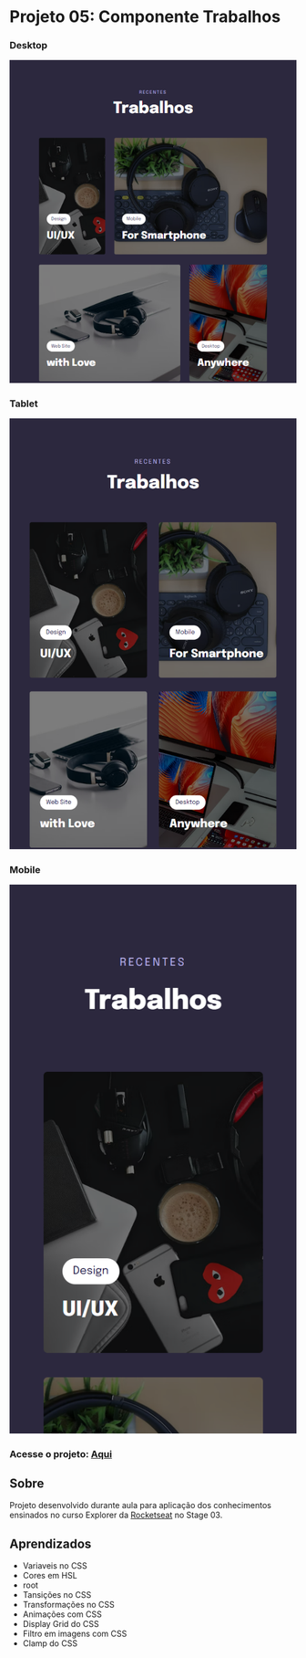 # Projeto 05: Componente Trabalhos

### Desktop
<img src="./images/screenshot.png"/>

### Tablet
<img src="./images/screenshot-tablet.png"/>

### Mobile
<img src="./images/screenshot-mobile.png"/>


### Acesse o projeto: [Aqui](https://jonasncsantos.github.io/Componente-Trabalhos/)

## Sobre
Projeto desenvolvido durante aula para aplicação dos conhecimentos ensinados no curso Explorer da [Rocketseat](https://www.rocketseat.com.br/) no Stage 03.

## Aprendizados
- Variaveis no CSS
- Cores em HSL 
- root 
- Tansições no CSS
- Transformações no CSS
- Animações com CSS
- Display Grid do CSS
- Filtro em imagens com CSS
- Clamp do CSS